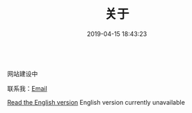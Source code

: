 ﻿---
title: 关于
date: 2019-04-15 18:43:23
---
<br>网站建设中

联系我：[Email](mailto:contact@jimao.me)

<a class="btn" href="https://www.jimao.me/en/about/"><i class="fa fa-language fa-lg fa-fw"></i>Read the English version</a>
English version currently unavailable